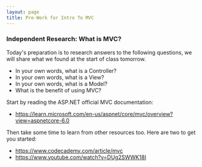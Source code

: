```yaml
---
layout: page
title: Pre-Work for Intro To MVC
---
```


### Independent Research: What is MVC?

Today's preparation is to research answers to the following questions, we will share what we found at the start of class tomorrow.

* In your own words, what is a Controller?
* In your own words, what is a View?
* In your own words, what is a Model?
* What is the benefit of using MVC?

Start by reading the ASP.NET official MVC documentation: 
* https://learn.microsoft.com/en-us/aspnet/core/mvc/overview?view=aspnetcore-6.0

Then take some time to learn from other resources too. Here are two to get you started:
* https://www.codecademy.com/article/mvc
* https://www.youtube.com/watch?v=DUg2SWWK18I

